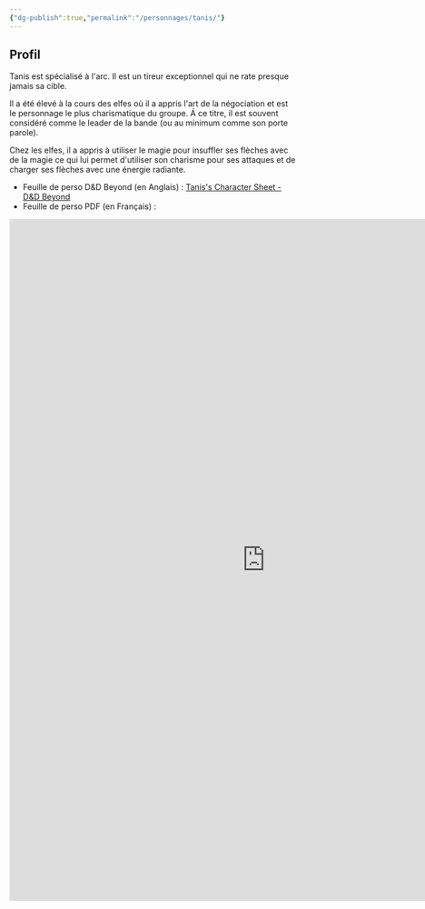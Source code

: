 ```yaml
---
{"dg-publish":true,"permalink":"/personnages/tanis/"}
---
```


## Profil

Tanis est spécialisé à l'arc. Il est un tireur exceptionnel qui ne rate presque jamais sa cible.

Il a été élevé à la cours des elfes où il a appris l'art de la négociation et est le personnage le plus charismatique du groupe. Á ce titre, il est souvent considéré comme le leader de la bande (ou au minimum comme son porte parole).

Chez les elfes, il a appris à utiliser le magie pour insuffler ses flèches avec de la magie ce qui lui permet d'utiliser son charisme pour ses attaques et de charger ses flèches avec une énergie radiante.
* Feuille de perso D&D Beyond (en Anglais) : [Tanis's Character Sheet - D&D Beyond](https://www.dndbeyond.com/characters/146967979)
* Feuille de perso PDF (en Français) :
<iframe src="https://1drv.ms/b/c/3ffe11aa169ab15b/IQRG9KHpYc--TptJVMzWvPP-Ac034D0jFlY6tVAO4MC_fLA" width="900" height="1200" frameborder="0" scrolling="no"></iframe>



